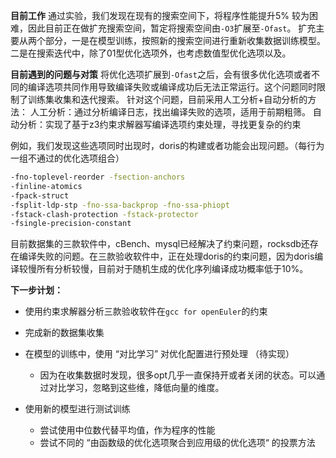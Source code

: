 **目前工作**
通过实验，我们发现在现有的搜索空间下，将程序性能提升5% 较为困难，因此目前正在做扩充搜索空间，暂定将搜索空间由`-O3`扩展至`-Ofast`。 扩充主要从两个部分，一是在模型训练，按照新的搜索空间进行重新收集数据训练模型。二是在搜索迭代中，除了01型优化选项外，也考虑数值型优化选项以及。

**目前遇到的问题与对策**
将优化选项扩展到`-Ofast`之后，会有很多优化选项或者不同的编译选项共同作用导致编译失败或编译成功后无法正常运行。这个问题同时限制了训练集收集和迭代搜索。
针对这个问题，目前采用人工分析+自动分析的方法：
人工分析：通过分析编译日志，找出编译失败的选项，适用于前期粗筛。
自动分析：实现了基于z3约束求解器写编译选项约束处理，寻找更复杂的约束

例如，我们发现这些选项同时出现时，doris的构建或者功能会出现问题。（每行为一组不通过的优化选项组合）
```bash
-fno-toplevel-reorder -fsection-anchors
-finline-atomics
-fpack-struct
-fsplit-ldp-stp -fno-ssa-backprop -fno-ssa-phiopt
-fstack-clash-protection -fstack-protector 
-fsingle-precision-constant
```

目前数据集的三款软件中，cBench、mysql已经解决了约束问题，rocksdb还存在编译失败的问题。在三款验收软件中，正在处理doris的约束问题，因为doris编译较慢所有分析较慢，目前对于随机生成的优化序列编译成功概率低于10%。

**下一步计划：**
* 使用约束求解器分析三款验收软件在`gcc for openEuler`的约束
* 完成新的数据集收集

* 在模型的训练中，使用 “对比学习” 对优化配置进行预处理 （待实现）
	* 因为在收集数据时发现，很多opt几乎一直保持开或者关闭的状态。可以通过对比学习，忽略到这些维，降低向量的维度。

* 使用新的模型进行测试训练
	* 尝试使用中位数代替平均值，作为程序的性能
	* 尝试不同的 “由函数级的优化选项聚合到应用级的优化选项“ 的投票方法
